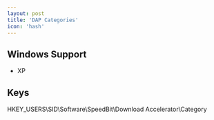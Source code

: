 ```yaml
---
layout: post
title: 'DAP Categories'
icon: 'hash'
---
```


## Windows Support

- XP



## Keys

HKEY_USERS\SID\Software\SpeedBit\Download Accelerator\Category

